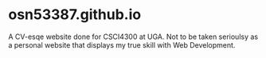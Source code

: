 # osn53387.github.io

A CV-esqe website done for CSCI4300 at UGA. Not to be taken serioulsy as a personal website that displays my true skill with Web Development.
